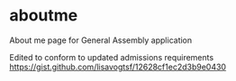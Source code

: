 aboutme
=======

About me page for General Assembly application

Edited to conform to updated admissions requirements
https://gist.github.com/lisavogtsf/12628cf1ec2d3b9e0430
